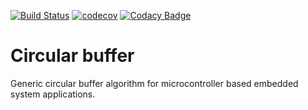 [![Build Status](https://travis-ci.org/binarymaker/circular-buffer.svg?branch=develop)](https://travis-ci.org/binarymaker/circular-buffer)
[![codecov](https://codecov.io/gh/binarymaker/circular-buffer/branch/develop/graph/badge.svg)](https://codecov.io/gh/binarymaker/circular-buffer)
[![Codacy Badge](https://api.codacy.com/project/badge/Grade/2062b9052cf245ed909b02d774ed5be9)](https://www.codacy.com/manual/binarymaker/circular-buffer?utm_source=github.com&amp;utm_medium=referral&amp;utm_content=binarymaker/circular-buffer&amp;utm_campaign=Badge_Grade)

# Circular buffer

Generic circular buffer algorithm for microcontroller based embedded system applications.
